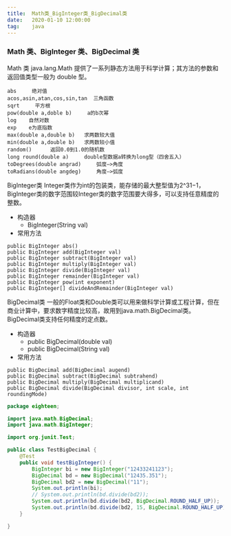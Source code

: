 ```yaml
---
title:  Math类_BigInteger类_BigDecimal类
date:   2020-01-10 12:00:00
tag:    java
---
```


### Math 类、BigInteger 类、BigDecimal 类



Math 类
java.lang.Math 提供了一系列静态方法用于科学计算；其方法的参数和返回值类型一般为 double 型。
```
abs     绝对值
acos,asin,atan,cos,sin,tan  三角函数
sqrt     平方根
pow(double a,doble b)     a的b次幂
log    自然对数
exp    e为底指数
max(double a,double b)   求两数较大值
min(double a,double b)   求两数较小值
random()      返回0.0到1.0的随机数
long round(double a)     double型数据a转换为long型（四舍五入）
toDegrees(double angrad)     弧度—>角度
toRadians(double angdeg)     角度—>弧度
```

BigInteger类
Integer类作为int的包装类，能存储的最大整型值为2^31−1，BigInteger类的数字范围较Integer类的数字范围要大得多，可以支持任意精度的整数。
- 构造器
    - BigInteger(String val)
- 常用方法
```
public BigInteger abs()
public BigInteger add(BigInteger val)
public BigInteger subtract(BigInteger val)
public BigInteger multiply(BigInteger val)
public BigInteger divide(BigInteger val)
public BigInteger remainder(BigInteger val)
public BigInteger pow(int exponent)
public BigInteger[] divideAndRemainder(BigInteger val)
```

BigDecimal类
一般的Float类和Double类可以用来做科学计算或工程计算，但在商业计算中，要求数字精度比较高，故用到java.math.BigDecimal类。BigDecimal类支持任何精度的定点数。
- 构造器
    - public BigDecimal(double val)
    - public BigDecimal(String val)
- 常用方法
```
public BigDecimal add(BigDecimal augend)
public BigDecimal subtract(BigDecimal subtrahend)
public BigDecimal multiply(BigDecimal multiplicand)
public BigDecimal divide(BigDecimal divisor, int scale, int roundingMode)
```

```java
package eighteen;

import java.math.BigDecimal;
import java.math.BigInteger;

import org.junit.Test;

public class TestBigDecimal {
	@Test
	public void testBigInteger() {
		BigInteger bi = new BigInteger("12433241123");
		BigDecimal bd = new BigDecimal("12435.351");
		BigDecimal bd2 = new BigDecimal("11");
		System.out.println(bi);
		// System.out.println(bd.divide(bd2));
		System.out.println(bd.divide(bd2, BigDecimal.ROUND_HALF_UP));
		System.out.println(bd.divide(bd2, 15, BigDecimal.ROUND_HALF_UP));
	}

}
```
